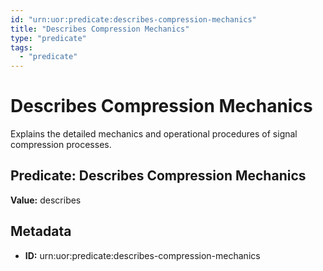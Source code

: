 ```yaml
---
id: "urn:uor:predicate:describes-compression-mechanics"
title: "Describes Compression Mechanics"
type: "predicate"
tags:
  - "predicate"
---
```


# Describes Compression Mechanics

Explains the detailed mechanics and operational procedures of signal compression processes.

## Predicate: Describes Compression Mechanics

**Value:** describes

## Metadata

- **ID:** urn:uor:predicate:describes-compression-mechanics
